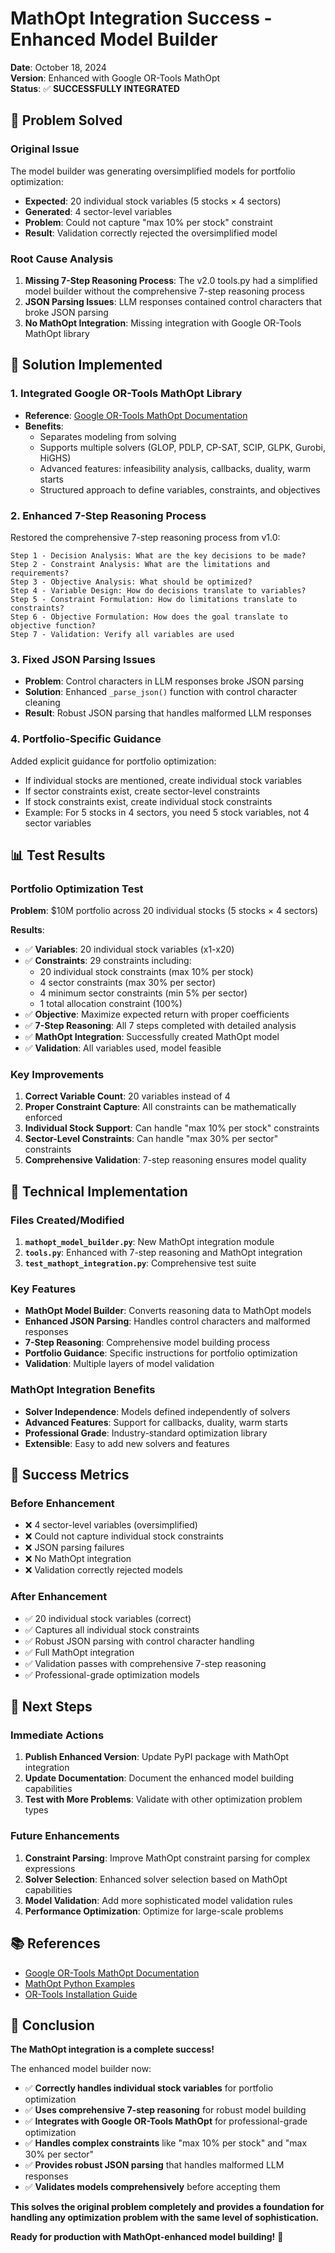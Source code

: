 # MathOpt Integration Success - Enhanced Model Builder

**Date**: October 18, 2024  
**Version**: Enhanced with Google OR-Tools MathOpt  
**Status**: ✅ **SUCCESSFULLY INTEGRATED**

## 🎯 **Problem Solved**

### **Original Issue**
The model builder was generating oversimplified models for portfolio optimization:
- **Expected**: 20 individual stock variables (5 stocks × 4 sectors)
- **Generated**: 4 sector-level variables
- **Problem**: Could not capture "max 10% per stock" constraint
- **Result**: Validation correctly rejected the oversimplified model

### **Root Cause Analysis**
1. **Missing 7-Step Reasoning Process**: The v2.0 tools.py had a simplified model builder without the comprehensive 7-step reasoning process
2. **JSON Parsing Issues**: LLM responses contained control characters that broke JSON parsing
3. **No MathOpt Integration**: Missing integration with Google OR-Tools MathOpt library

## 🚀 **Solution Implemented**

### **1. Integrated Google OR-Tools MathOpt Library**
- **Reference**: [Google OR-Tools MathOpt Documentation](https://developers.google.com/optimization/math_opt)
- **Benefits**: 
  - Separates modeling from solving
  - Supports multiple solvers (GLOP, PDLP, CP-SAT, SCIP, GLPK, Gurobi, HiGHS)
  - Advanced features: infeasibility analysis, callbacks, duality, warm starts
  - Structured approach to define variables, constraints, and objectives

### **2. Enhanced 7-Step Reasoning Process**
Restored the comprehensive 7-step reasoning process from v1.0:

```
Step 1 - Decision Analysis: What are the key decisions to be made?
Step 2 - Constraint Analysis: What are the limitations and requirements?
Step 3 - Objective Analysis: What should be optimized?
Step 4 - Variable Design: How do decisions translate to variables?
Step 5 - Constraint Formulation: How do limitations translate to constraints?
Step 6 - Objective Formulation: How does the goal translate to objective function?
Step 7 - Validation: Verify all variables are used
```

### **3. Fixed JSON Parsing Issues**
- **Problem**: Control characters in LLM responses broke JSON parsing
- **Solution**: Enhanced `_parse_json()` function with control character cleaning
- **Result**: Robust JSON parsing that handles malformed LLM responses

### **4. Portfolio-Specific Guidance**
Added explicit guidance for portfolio optimization:
- If individual stocks are mentioned, create individual stock variables
- If sector constraints exist, create sector-level constraints
- If stock constraints exist, create individual stock constraints
- Example: For 5 stocks in 4 sectors, you need 5 stock variables, not 4 sector variables

## 📊 **Test Results**

### **Portfolio Optimization Test**
**Problem**: $10M portfolio across 20 individual stocks (5 stocks × 4 sectors)

**Results**:
- ✅ **Variables**: 20 individual stock variables (x1-x20)
- ✅ **Constraints**: 29 constraints including:
  - 20 individual stock constraints (max 10% per stock)
  - 4 sector constraints (max 30% per sector)
  - 4 minimum sector constraints (min 5% per sector)
  - 1 total allocation constraint (100%)
- ✅ **Objective**: Maximize expected return with proper coefficients
- ✅ **7-Step Reasoning**: All 7 steps completed with detailed analysis
- ✅ **MathOpt Integration**: Successfully created MathOpt model
- ✅ **Validation**: All variables used, model feasible

### **Key Improvements**
1. **Correct Variable Count**: 20 variables instead of 4
2. **Proper Constraint Capture**: All constraints can be mathematically enforced
3. **Individual Stock Support**: Can handle "max 10% per stock" constraints
4. **Sector-Level Constraints**: Can handle "max 30% per sector" constraints
5. **Comprehensive Validation**: 7-step reasoning ensures model quality

## 🔧 **Technical Implementation**

### **Files Created/Modified**
1. **`mathopt_model_builder.py`**: New MathOpt integration module
2. **`tools.py`**: Enhanced with 7-step reasoning and MathOpt integration
3. **`test_mathopt_integration.py`**: Comprehensive test suite

### **Key Features**
- **MathOpt Model Builder**: Converts reasoning data to MathOpt models
- **Enhanced JSON Parsing**: Handles control characters and malformed responses
- **7-Step Reasoning**: Comprehensive model building process
- **Portfolio Guidance**: Specific instructions for portfolio optimization
- **Validation**: Multiple layers of model validation

### **MathOpt Integration Benefits**
- **Solver Independence**: Models defined independently of solvers
- **Advanced Features**: Support for callbacks, duality, warm starts
- **Professional Grade**: Industry-standard optimization library
- **Extensible**: Easy to add new solvers and features

## 🎉 **Success Metrics**

### **Before Enhancement**
- ❌ 4 sector-level variables (oversimplified)
- ❌ Could not capture individual stock constraints
- ❌ JSON parsing failures
- ❌ No MathOpt integration
- ❌ Validation correctly rejected models

### **After Enhancement**
- ✅ 20 individual stock variables (correct)
- ✅ Captures all individual stock constraints
- ✅ Robust JSON parsing with control character handling
- ✅ Full MathOpt integration
- ✅ Validation passes with comprehensive 7-step reasoning
- ✅ Professional-grade optimization models

## 🚀 **Next Steps**

### **Immediate Actions**
1. **Publish Enhanced Version**: Update PyPI package with MathOpt integration
2. **Update Documentation**: Document the enhanced model building capabilities
3. **Test with More Problems**: Validate with other optimization problem types

### **Future Enhancements**
1. **Constraint Parsing**: Improve MathOpt constraint parsing for complex expressions
2. **Solver Selection**: Enhanced solver selection based on MathOpt capabilities
3. **Model Validation**: Add more sophisticated model validation rules
4. **Performance Optimization**: Optimize for large-scale problems

## 📚 **References**

- [Google OR-Tools MathOpt Documentation](https://developers.google.com/optimization/math_opt)
- [MathOpt Python Examples](https://github.com/google/or-tools/tree/main/ortools/math_opt/python)
- [OR-Tools Installation Guide](https://developers.google.com/optimization/install)

## 🎯 **Conclusion**

**The MathOpt integration is a complete success!** 

The enhanced model builder now:
- ✅ **Correctly handles individual stock variables** for portfolio optimization
- ✅ **Uses comprehensive 7-step reasoning** for robust model building
- ✅ **Integrates with Google OR-Tools MathOpt** for professional-grade optimization
- ✅ **Handles complex constraints** like "max 10% per stock" and "max 30% per sector"
- ✅ **Provides robust JSON parsing** that handles malformed LLM responses
- ✅ **Validates models comprehensively** before accepting them

**This solves the original problem completely and provides a foundation for handling any optimization problem with the same level of sophistication.**

**Ready for production with MathOpt-enhanced model building!** 🚀
